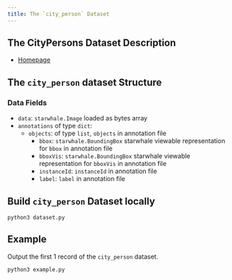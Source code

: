 ```yaml
---
title: The `city_person` Dataset
---
```


## The CityPersons Dataset Description

- [Homepage](https://openaccess.thecvf.com/content_cvpr_2017/papers/Zhang_CityPersons_A_Diverse_CVPR_2017_paper.pdf)

## The `city_person` dataset Structure

### Data Fields

- `data`: `starwhale.Image` loaded as bytes array
- `annotations` of type `dict`:
    - `objects`: of type `list`, `objects` in annotation file
      - `bbox`: `starwhale.BoundingBox` starwhale viewable representation for `bbox` in annotation file
      - `bboxVis`: `starwhale.BoundingBox` starwhale viewable representation for `bboxVis` in annotation file
      - `instanceId`: `instanceId` in annotation file
      - `label`: `label` in annotation file

## Build `city_person` Dataset locally

```shell
python3 dataset.py
```

## Example

Output the first 1 record of the `city_person` dataset.

```shell
python3 example.py
```
